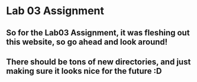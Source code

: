 # Lab 03 Assignment

## So for the Lab03 Assignment, it was fleshing out this website, so go ahead and look around!

## There should be tons of new directories, and just making sure it looks nice for the future :D